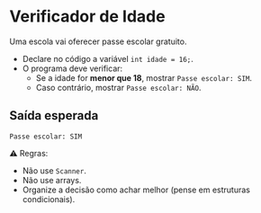 # Verificador de Idade

Uma escola vai oferecer passe escolar gratuito.

- Declare no código a variável `int idade = 16;`.
- O programa deve verificar:
  - Se a idade for **menor que 18**, mostrar `Passe escolar: SIM`.
  - Caso contrário, mostrar `Passe escolar: NÃO`.

## Saída esperada
```
Passe escolar: SIM
```

⚠️ Regras:
- Não use `Scanner`.
- Não use arrays.
- Organize a decisão como achar melhor (pense em estruturas condicionais).
